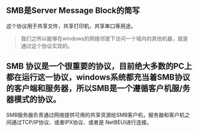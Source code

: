 ## SMB是Server Message Block的简写

这个协议用于共享文件，共享打印机，共享串口等用途。

> 我们之所以能够在windows的网络邻居下访问一个域内的其他机器，就是通过这个协议实现的。

## SMB 协议是一个很重要的协议，目前绝大多数的PC上都在运行这一协议，windows系统都充当着SMB协议的客户端和服务器，所以SMB是一个遵循客户机服/务器模式的协议。

SMB服务器负责通过网络提供可用的共享资源给SMB客户机，服务器和客户机之间通过TCP/IP协议、或者IPX协议、或者是 NetBEUI进行连接。

